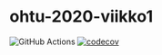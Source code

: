 # ohtu-2020-viikko1

![GitHub Actions](https://github.com/veelupu/ohtu-2020-viikko1/workflows/Java%20CI%20with%20Gradle/badge.svg) [![codecov](https://codecov.io/gh/veelupu/ohtu-2020-viikko1/branch/main/graph/badge.svg?token=59XZNSVBXO)](undefined)
